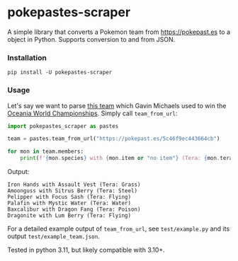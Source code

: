 
# pokepastes-scraper

A simple library that converts a Pokemon team from https://pokepast.es to a object in Python. Supports conversion to and from JSON.

### Installation

```
pip install -U pokepastes-scraper
```

### Usage 

Let's say we want to parse [this team](https://pokepast.es/5c46f9ec443664cb) which Gavin Michaels used to win the [Oceania World Championships](https://victoryroadvgc.com/2023-ocic/). Simply call `team_from_url`:

```python
import pokepastes_scraper as pastes

team = pastes.team_from_url("https://pokepast.es/5c46f9ec443664cb")

for mon in team.members:
    print(f'{mon.species} with {mon.item or "no item"} (Tera: {mon.tera_type})')
```

Output: 

```
Iron Hands with Assault Vest (Tera: Grass)
Amoonguss with Sitrus Berry (Tera: Steel)
Pelipper with Focus Sash (Tera: Flying)
Palafin with Mystic Water (Tera: Water)
Baxcalibur with Dragon Fang (Tera: Poison)
Dragonite with Lum Berry (Tera: Flying)
```

For a detailed example output of `team_from_url`, see `test/example.py` and its output `test/example_team.json`.

Tested in python 3.11, but likely compatible with 3.10+.